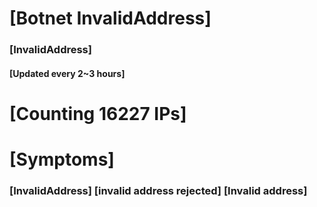 # [Botnet InvalidAddress]
### [InvalidAddress]
#### [Updated every 2~3 hours]

# [Counting 16227 IPs]

# [Symptoms] 

###   [InvalidAddress] [invalid address rejected] [Invalid address]
